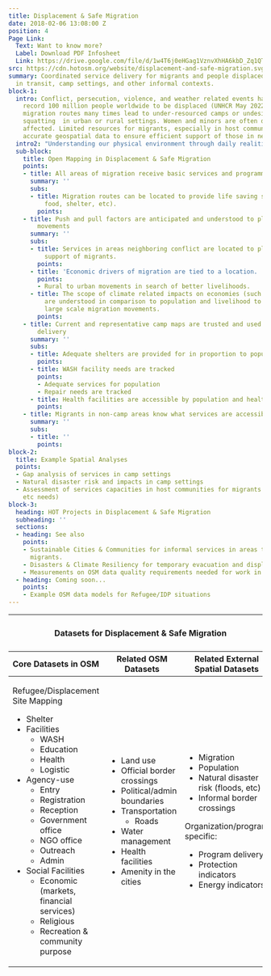 ```yaml
---
title: Displacement & Safe Migration
date: 2018-02-06 13:08:00 Z
position: 4
Page Link:
  Text: Want to know more?
  Label: Download PDF Infosheet
  Link: https://drive.google.com/file/d/1w4T6j0eHGag1VznvXhHA6kbD_Zq1QTAj/preview
src: https://cdn.hotosm.org/website/displacement-and-safe-migration.svg
summary: Coordinated service delivery for migrants and people displaced from home
  in transit, camp settings, and other informal contexts.
block-1:
  intro: Conflict, persecution, violence, and weather related events have caused a
    record 100 million people worldwide to be displaced (UNHCR May 2022). Challenging
    migration routes many times lead to under-resourced camps or undesirable conditions
    squatting  in urban or rural settings. Women and minors are often disproportionately
    affected. Limited resources for migrants, especially in host communities, require
    accurate geospatial data to ensure efficient support of those in need.
  intro2: "Understanding our physical environment through daily realities is key to solving global challenges. Open mapping enables informed actions by humanitarian and development organizations.**With over 100 million people displaced, accurate geospatial data supports migrants by locating routes, planning shelters, and tracking essential services.** OSM datasets aid in mapping refugee sites, assessing service gaps, and understanding migration's economic drivers, ensuring efficient support for those in need."
  sub-block:
    title: Open Mapping in Displacement & Safe Migration
    points:
    - title: All areas of migration receive basic services and programming
      summary: ''
      subs:
      - title: Migration routes can be located to provide life saving services (water,
          food, shelter, etc).
        points: 
    - title: Push and pull factors are anticipated and understood to plan for population
        movements
      summary: ''
      subs:
      - title: Services in areas neighboring conflict are located to plan for better
          support of migrants.
        points: 
      - title: 'Economic drivers of migration are tied to a location. '
        points:
        - Rural to urban movements in search of better livelihoods.
      - title: The scope of climate related impacts on economies (such as drought)
          are understood in comparison to population and livelihood to anticipate
          large scale migration movements.
        points: 
    - title: Current and representative camp maps are trusted and used to plan service
        delivery
      summary: ''
      subs:
      - title: Adequate shelters are provided for in proportion to population
        points: 
      - title: WASH facility needs are tracked
        points:
        - Adequate services for population
        - Repair needs are tracked
      - title: Health facilities are accessible by population and healthcare providers
        points: 
    - title: Migrants in non-camp areas know what services are accessible.
      summary: ''
      subs:
      - title: ''
        points: 
block-2:
  title: Example Spatial Analyses
  points:
  - Gap analysis of services in camp settings
  - Natural disaster risk and impacts in camp settings
  - Assessment of services capacities in host communities for migrants (food, shelter,
    etc needs)
block-3:
  heading: HOT Projects in Displacement & Safe Migration
  subheading: ''
  sections:
  - heading: See also
    points:
    - Sustainable Cities & Communities for informal services in areas that may host
      migrants.
    - Disasters & Climate Resiliency for temporary evacuation and displacement.
    - Measurements on OSM data quality requirements needed for work in this area
  - heading: Coming soon...
    points:
    - Example OSM data models for Refugee/IDP situations
---
```


<table>
<colgroup>
<col width="10%" span="3" />
</colgroup>
<thead>
<tr>
<th colspan="3"><h4>Datasets for Displacement & Safe Migration</h4></th>
</tr>
<tr>
<th>Core Datasets in OSM</th>
<th>Related OSM Datasets</th>
<th>Related External Spatial Datasets</th>
</tr>
</thead>
<tbody>
<tr>
<td>
<p class="underline">Refugee/Displacement Site Mapping</p>
<ul>
<li>Shelter</li>
<li>Facilities
<ul>
<li>WASH</li>
<li>Education</li>
<li>Health</li>
<li>Logistic</li>
</ul>
</li>
<li>Agency-use
<ul>
<li>Entry</li>
<li>Registration</li>
<li>Reception</li>
<li>Government office</li>
<li>NGO office</li>
<li>Outreach</li>
<li>Admin</li>
</ul>
</li>
<li>Social Facilities
<ul>
<li>Economic (markets, financial services)</li>
<li>Religious</li>
<li>Recreation & community purpose</li>
</ul>
</li>
</ul>
</td>
<td>
<ul>
<li>Land use</li>
<li>Official border crossings</li>
<li>Political/admin boundaries</li>
<li>Transportation<ul><li>Roads</li></ul></li>
<li>Water management</li>
<li>Health facilities</li>
<li>Amenity in the cities</li>
</ul>
</td>
<td>
<ul>
<li>Migration</li>
<li>Population</li>
<li>Natural disaster risk (floods, etc)</li>
<li>Informal border crossings</li>
</ul>
<p>Organization/program specific:</p>
<ul>
<li>Program delivery</li>
<li>Protection indicators</li>
<li>Energy indicators</li>
</ul>
</td>
</tr></tbody></table>

